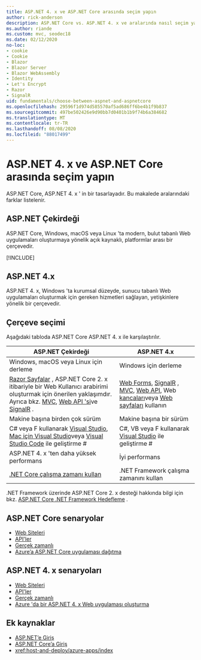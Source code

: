 ```yaml
---
title: ASP.NET 4. x ve ASP.NET Core arasında seçim yapın
author: rick-anderson
description: ASP.NET Core vs. ASP.NET 4. x ve aralarında nasıl seçim yapılacağını açıklar.
ms.author: riande
ms.custom: mvc, seodec18
ms.date: 02/12/2020
no-loc:
- cookie
- Cookie
- Blazor
- Blazor Server
- Blazor WebAssembly
- Identity
- Let's Encrypt
- Razor
- SignalR
uid: fundamentals/choose-between-aspnet-and-aspnetcore
ms.openlocfilehash: 29596f1d974d585570af5ad686ff6be4b1f9b837
ms.sourcegitcommit: 497be502426e9d90bb7d0401b1b9f74b6a384682
ms.translationtype: MT
ms.contentlocale: tr-TR
ms.lasthandoff: 08/08/2020
ms.locfileid: "88017499"
---
```

# <a name="choose-between-aspnet-4x-and-aspnet-core"></a>ASP.NET 4. x ve ASP.NET Core arasında seçim yapın

ASP.NET Core, ASP.NET 4. x ' in bir tasarlayadır. Bu makalede aralarındaki farklar listelenir.

## <a name="aspnet-core"></a>ASP.NET Çekirdeği

ASP.NET Core, Windows, macOS veya Linux 'ta modern, bulut tabanlı Web uygulamaları oluşturmaya yönelik açık kaynaklı, platformlar arası bir çerçevedir.

[!INCLUDE[](~/includes/benefits.md)]

## <a name="aspnet-4x"></a>ASP.NET 4.x

ASP.NET 4. x, Windows 'ta kurumsal düzeyde, sunucu tabanlı Web uygulamaları oluşturmak için gereken hizmetleri sağlayan, yetişkinlere yönelik bir çerçevedir.

## <a name="framework-selection"></a>Çerçeve seçimi

Aşağıdaki tabloda ASP.NET Core ASP.NET 4. x ile karşılaştırılır.

| ASP.NET Çekirdeği | ASP.NET 4.x |
|---|---|
|Windows, macOS veya Linux için derleme|Windows için derleme|
|[ Razor Sayfalar](xref:razor-pages/index) , ASP.NET Core 2. x itibariyle bir Web Kullanıcı arabirimi oluşturmak için önerilen yaklaşımdır. Ayrıca bkz. [MVC](xref:mvc/overview), [Web API 'si](xref:tutorials/first-web-api)ve [SignalR](xref:signalr/introduction) .|[Web Forms](/aspnet/web-forms), [SignalR](/aspnet/signalr) , [MVC](/aspnet/mvc), [Web API](/aspnet/web-api/), Web [kancaları](/aspnet/webhooks/)veya [Web sayfaları](/aspnet/web-pages) kullanın|
|Makine başına birden çok sürüm|Makine başına bir sürüm|
|C# veya F kullanarak [Visual Studio](https://visualstudio.microsoft.com/vs/), [Mac için Visual Studio](https://visualstudio.microsoft.com/vs/mac/)veya [Visual Studio Code](https://code.visualstudio.com/) ile geliştirme #|C#, VB veya F kullanarak [Visual Studio](https://visualstudio.microsoft.com/vs/) ile geliştirme #|
|ASP.NET 4. x 'ten daha yüksek performans|İyi performans|
|[.NET Core çalışma zamanı kullan](/dotnet/standard/choosing-core-framework-server)|.NET Framework çalışma zamanını kullan|

.NET Framework üzerinde ASP.NET Core 2. x desteği hakkında bilgi için bkz. [ASP.NET Core .NET Framework Hedefleme](xref:index#target-framework) .

## <a name="aspnet-core-scenarios"></a>ASP.NET Core senaryolar

* [Web Siteleri](xref:tutorials/first-mvc-app/index)
* [API'ler](xref:tutorials/first-web-api)
* [Gerçek zamanlı](xref:signalr/introduction)
* [Azure’a ASP.NET Core uygulaması dağıtma](/azure/app-service/app-service-web-get-started-dotnet)

## <a name="aspnet-4x-scenarios"></a>ASP.NET 4. x senaryoları

* [Web Siteleri](/aspnet/mvc)
* [API'ler](/aspnet/web-api)
* [Gerçek zamanlı](/aspnet/signalr)
* [Azure 'da bir ASP.NET 4. x Web uygulaması oluşturma](/azure/app-service/app-service-web-get-started-dotnet-framework)

## <a name="additional-resources"></a>Ek kaynaklar

* [ASP.NET’e Giriş](/aspnet/overview)
* [ASP.NET Core’a Giriş](xref:index)
* <xref:host-and-deploy/azure-apps/index>
